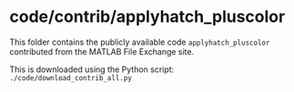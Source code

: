 code/contrib/applyhatch_pluscolor
=================================

This folder contains the publicly available code `applyhatch_pluscolor` contributed from the MATLAB File Exchange site.

This is downloaded using the Python script: `./code/download_contrib_all.py`
